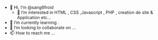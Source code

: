 - 👋 Hi, I’m @sang6froid      
  - 👀 I’m interested in  HTML , CSS  ,Javascript  ,  PHP  , creation de site  & Application etc...
- 🌱 I’m currently learning .
- 💞️ I’m looking to collaborate on ...
- 📫 How to reach me ...

<!---
sang6froid/sang6froid is a ✨ special ✨ repository because its `README.md` (this file) appears on your GitHub profile.
You can click the Preview link to take a look at your changes.
--->

